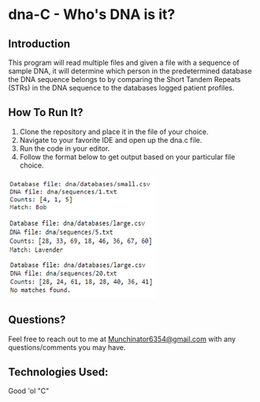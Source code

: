 # dna-C - Who's DNA is it?

## Introduction
This program will read multiple files and given a file with a sequence of sample DNA, it will determine which person in the predetermined database the DNA sequence belongs to by comparing the Short Tandem Repeats (STRs) in the DNA sequence to the databases logged patient profiles.

## How To Run It?
1) Clone the repository and place it in the file of your choice.
2) Navigate to your favorite IDE and open up the dna.c file.
3) Run the code in your editor.
4) Follow the format below to get output based on your particular file choice.
<img src="dnaReadMe/dnaExample1.png" width="300" height="80"/>
<img src="dnaReadMe/dnaExample2.png" width="300" height="80"/>
<img src="dnaReadMe/dnaExample3.png" width="300" height="80"/>

## Questions?
Feel free to reach out to me at Munchinator6354@gmail.com with any questions/comments you may have.

## Technologies Used: 
Good 'ol "C"
